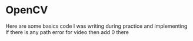 # OpenCV
Here are some basics code I was writing during practice and implementing
If there is any path error for video then add 0 there
